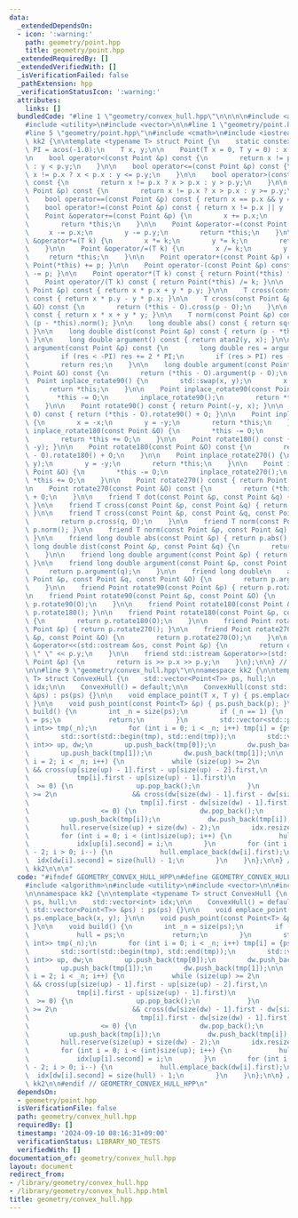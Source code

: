 ```yaml
---
data:
  _extendedDependsOn:
  - icon: ':warning:'
    path: geometry/point.hpp
    title: geometry/point.hpp
  _extendedRequiredBy: []
  _extendedVerifiedWith: []
  _isVerificationFailed: false
  _pathExtension: hpp
  _verificationStatusIcon: ':warning:'
  attributes:
    links: []
  bundledCode: "#line 1 \"geometry/convex_hull.hpp\"\n\n\n\n#include <algorithm>\n\
    #include <utility>\n#include <vector>\n\n#line 1 \"geometry/point.hpp\"\n\n\n\n\
    #line 5 \"geometry/point.hpp\"\n#include <cmath>\n#include <iostream>\n\nnamespace\
    \ kk2 {\n\ntemplate <typename T> struct Point {\n    static constexpr long double\
    \ PI = acos(-1.0);\n    T x, y;\n\n    Point(T x = 0, T y = 0) : x(x), y(y) {}\n\
    \n    bool operator<(const Point &p) const {\n        return x != p.x ? x < p.x\
    \ : y < p.y;\n    }\n\n    bool operator<=(const Point &p) const {\n        return\
    \ x != p.x ? x < p.x : y <= p.y;\n    }\n\n    bool operator>(const Point &p)\
    \ const {\n        return x != p.x ? x > p.x : y > p.y;\n    }\n\n    bool operator>=(const\
    \ Point &p) const {\n        return x != p.x ? x > p.x : y >= p.y;\n    }\n\n\
    \    bool operator==(const Point &p) const { return x == p.x && y == p.y; }\n\n\
    \    bool operator!=(const Point &p) const { return x != p.x || y != p.y; }\n\n\
    \    Point &operator+=(const Point &p) {\n        x += p.x;\n        y += p.y;\n\
    \        return *this;\n    }\n\n    Point &operator-=(const Point &p) {\n   \
    \     x -= p.x;\n        y -= p.y;\n        return *this;\n    }\n\n    Point\
    \ &operator*=(T k) {\n        x *= k;\n        y *= k;\n        return *this;\n\
    \    }\n\n    Point &operator/=(T k) {\n        x /= k;\n        y /= k;\n   \
    \     return *this;\n    }\n\n    Point operator+(const Point &p) const { return\
    \ Point(*this) += p; }\n\n    Point operator-(const Point &p) const { return Point(*this)\
    \ -= p; }\n\n    Point operator*(T k) const { return Point(*this) *= k; }\n\n\
    \    Point operator/(T k) const { return Point(*this) /= k; }\n\n    T dot(const\
    \ Point &p) const { return x * p.x + y * p.y; }\n\n    T cross(const Point &p)\
    \ const { return x * p.y - y * p.x; }\n\n    T cross(const Point &p, const Point\
    \ &O) const {\n        return (*this - O).cross(p - O);\n    }\n\n    T norm()\
    \ const { return x * x + y * y; }\n\n    T norm(const Point &p) const { return\
    \ (p - *this).norm(); }\n\n    long double abs() const { return sqrt(norm());\
    \ }\n\n    long double dist(const Point &p) const { return (p - *this).abs();\
    \ }\n\n    long double argument() const { return atan2(y, x); }\n\n    long double\
    \ argument(const Point &p) const {\n        long double res = argument() - p.argument();\n\
    \        if (res < -PI) res += 2 * PI;\n        if (res > PI) res -= 2 * PI;\n\
    \        return res;\n    }\n\n    long double argument(const Point &p, const\
    \ Point &O) const {\n        return (*this - O).argument(p - O);\n    }\n\n  \
    \  Point inplace_rotate90() {\n        std::swap(x, y);\n        x = -x;\n   \
    \     return *this;\n    }\n\n    Point inplace_rotate90(const Point &O) {\n \
    \       *this -= O;\n        inplace_rotate90();\n        return *this += O;\n\
    \    }\n\n    Point rotate90() const { return Point(-y, x); }\n\n    Point rotate90(Point\
    \ O) const { return (*this - O).rotate90() + O; }\n\n    Point inplace_rotate180()\
    \ {\n        x = -x;\n        y = -y;\n        return *this;\n    }\n\n    Point\
    \ inplace_rotate180(const Point &O) {\n        *this -= O;\n        inplace_rotate180();\n\
    \        return *this += O;\n    }\n\n    Point rotate180() const { return Point(-x,\
    \ -y); }\n\n    Point rotate180(const Point &O) const {\n        return (*this\
    \ - O).rotate180() + O;\n    }\n\n    Point inplace_rotate270() {\n        std::swap(x,\
    \ y);\n        y = -y;\n        return *this;\n    }\n\n    Point inplace_rotate270(const\
    \ Point &O) {\n        *this -= O;\n        inplace_rotate270();\n        return\
    \ *this += O;\n    }\n\n    Point rotate270() const { return Point(y, -x); }\n\
    \n    Point rotate270(const Point &O) const {\n        return (*this - O).rotate270()\
    \ + O;\n    }\n\n    friend T dot(const Point &p, const Point &q) { return p.dot(q);\
    \ }\n\n    friend T cross(const Point &p, const Point &q) { return p.cross(q);\
    \ }\n\n    friend T cross(const Point &p, const Point &q, const Point &O) {\n\
    \        return p.cross(q, O);\n    }\n\n    friend T norm(const Point &p) { return\
    \ p.norm(); }\n\n    friend T norm(const Point &p, const Point &q) { return p.norm(q);\
    \ }\n\n    friend long double abs(const Point &p) { return p.abs(); }\n\n    friend\
    \ long double dist(const Point &p, const Point &q) {\n        return (p - q).abs();\n\
    \    }\n\n    friend long double argument(const Point &p) { return p.argument();\
    \ }\n\n    friend long double argument(const Point &p, const Point &q) {\n   \
    \     return p.argument(q);\n    }\n\n    friend long double\n    argument(const\
    \ Point &p, const Point &q, const Point &O) {\n        return p.argument(q, O);\n\
    \    }\n\n    friend Point rotate90(const Point &p) { return p.rotate90(); }\n\
    \n    friend Point rotate90(const Point &p, const Point &O) {\n        return\
    \ p.rotate90(O);\n    }\n\n    friend Point rotate180(const Point &p) { return\
    \ p.rotate180(); }\n\n    friend Point rotate180(const Point &p, const Point &O)\
    \ {\n        return p.rotate180(O);\n    }\n\n    friend Point rotate270(const\
    \ Point &p) { return p.rotate270(); }\n\n    friend Point rotate270(const Point\
    \ &p, const Point &O) {\n        return p.rotate270(O);\n    }\n\n    friend std::ostream\
    \ &operator<<(std::ostream &os, const Point &p) {\n        return os << p.x <<\
    \ \" \" << p.y;\n    }\n\n    friend std::istream &operator>>(std::istream &is,\
    \ Point &p) {\n        return is >> p.x >> p.y;\n    }\n};\n\n} // namespace kk2\n\
    \n\n#line 9 \"geometry/convex_hull.hpp\"\n\nnamespace kk2 {\n\ntemplate <typename\
    \ T> struct ConvexHull {\n    std::vector<Point<T>> ps, hull;\n    std::vector<int>\
    \ idx;\n\n    ConvexHull() = default;\n\n    ConvexHull(const std::vector<Point<T>>\
    \ &ps) : ps(ps) {}\n\n    void emplace_point(T x, T y) { ps.emplace_back(x, y);\
    \ }\n\n    void push_point(const Point<T> &p) { ps.push_back(p); }\n\n    void\
    \ build() {\n        int _n = size(ps);\n        if (_n == 1) {\n            hull\
    \ = ps;\n            return;\n        }\n        std::vector<std::pair<Point<T>,\
    \ int>> tmp(_n);\n        for (int i = 0; i < _n; i++) tmp[i] = {ps[i], i};\n\
    \        std::sort(std::begin(tmp), std::end(tmp));\n        std::vector<std::pair<Point<T>,\
    \ int>> up, dw;\n        up.push_back(tmp[0]);\n        dw.push_back(tmp[0]);\n\
    \        up.push_back(tmp[1]);\n        dw.push_back(tmp[1]);\n\n        for (int\
    \ i = 2; i < _n; i++) {\n            while (size(up) >= 2\n                  \
    \ && cross(up[size(up) - 1].first - up[size(up) - 2].first,\n                \
    \            tmp[i].first - up[size(up) - 1].first)\n                        \
    \  >= 0) {\n                up.pop_back();\n            }\n            while (size(dw)\
    \ >= 2\n                   && cross(dw[size(dw) - 1].first - dw[size(dw) - 2].first,\n\
    \                            tmp[i].first - dw[size(dw) - 1].first)\n        \
    \                  <= 0) {\n                dw.pop_back();\n            }\n  \
    \          up.push_back(tmp[i]);\n            dw.push_back(tmp[i]);\n        }\n\
    \        hull.reserve(size(up) + size(dw) - 2);\n        idx.resize(_n, -1);\n\
    \        for (int i = 0; i < (int)size(up); i++) {\n            hull.emplace_back(up[i].first);\n\
    \            idx[up[i].second] = i;\n        }\n        for (int i = size(dw)\
    \ - 2; i > 0; i--) {\n            hull.emplace_back(dw[i].first);\n          \
    \  idx[dw[i].second] = size(hull) - 1;\n        }\n    }\n};\n\n} // namespace\
    \ kk2\n\n\n"
  code: "#ifndef GEOMETRY_CONVEX_HULL_HPP\n#define GEOMETRY_CONVEX_HULL_HPP 1\n\n\
    #include <algorithm>\n#include <utility>\n#include <vector>\n\n#include \"point.hpp\"\
    \n\nnamespace kk2 {\n\ntemplate <typename T> struct ConvexHull {\n    std::vector<Point<T>>\
    \ ps, hull;\n    std::vector<int> idx;\n\n    ConvexHull() = default;\n\n    ConvexHull(const\
    \ std::vector<Point<T>> &ps) : ps(ps) {}\n\n    void emplace_point(T x, T y) {\
    \ ps.emplace_back(x, y); }\n\n    void push_point(const Point<T> &p) { ps.push_back(p);\
    \ }\n\n    void build() {\n        int _n = size(ps);\n        if (_n == 1) {\n\
    \            hull = ps;\n            return;\n        }\n        std::vector<std::pair<Point<T>,\
    \ int>> tmp(_n);\n        for (int i = 0; i < _n; i++) tmp[i] = {ps[i], i};\n\
    \        std::sort(std::begin(tmp), std::end(tmp));\n        std::vector<std::pair<Point<T>,\
    \ int>> up, dw;\n        up.push_back(tmp[0]);\n        dw.push_back(tmp[0]);\n\
    \        up.push_back(tmp[1]);\n        dw.push_back(tmp[1]);\n\n        for (int\
    \ i = 2; i < _n; i++) {\n            while (size(up) >= 2\n                  \
    \ && cross(up[size(up) - 1].first - up[size(up) - 2].first,\n                \
    \            tmp[i].first - up[size(up) - 1].first)\n                        \
    \  >= 0) {\n                up.pop_back();\n            }\n            while (size(dw)\
    \ >= 2\n                   && cross(dw[size(dw) - 1].first - dw[size(dw) - 2].first,\n\
    \                            tmp[i].first - dw[size(dw) - 1].first)\n        \
    \                  <= 0) {\n                dw.pop_back();\n            }\n  \
    \          up.push_back(tmp[i]);\n            dw.push_back(tmp[i]);\n        }\n\
    \        hull.reserve(size(up) + size(dw) - 2);\n        idx.resize(_n, -1);\n\
    \        for (int i = 0; i < (int)size(up); i++) {\n            hull.emplace_back(up[i].first);\n\
    \            idx[up[i].second] = i;\n        }\n        for (int i = size(dw)\
    \ - 2; i > 0; i--) {\n            hull.emplace_back(dw[i].first);\n          \
    \  idx[dw[i].second] = size(hull) - 1;\n        }\n    }\n};\n\n} // namespace\
    \ kk2\n\n#endif // GEOMETRY_CONVEX_HULL_HPP\n"
  dependsOn:
  - geometry/point.hpp
  isVerificationFile: false
  path: geometry/convex_hull.hpp
  requiredBy: []
  timestamp: '2024-09-10 08:16:31+09:00'
  verificationStatus: LIBRARY_NO_TESTS
  verifiedWith: []
documentation_of: geometry/convex_hull.hpp
layout: document
redirect_from:
- /library/geometry/convex_hull.hpp
- /library/geometry/convex_hull.hpp.html
title: geometry/convex_hull.hpp
---
```

